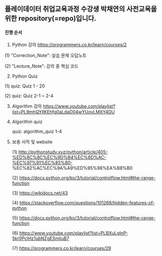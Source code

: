## 플레이데이터 취업교육과정 수강생 박채연의 사전교육을 위한 repository(=repo)입니다.
#### 진행 순서
1. Python 강의 
https://programmers.co.kr/learn/courses/2

  (1) "Correction_Note": 실습 문제 오답노트
 
  (2) "Lecture_Note": 강의 중 핵심 코드
 
 
2.  Python Quiz

   (1) quiz: Quiz 1 - 20
  
   (2) quiz: Quiz 2-1 ~ 2-4
  
3. Algorithm 강의
   https://www.youtube.com/playlist?list=PL9mhQYIlKEhfg0aLdaO04wYUovLMXY4DU


4. Algorithm quiz

   quiz: algorithm_quiz 1-4

5. 보충 서적 및 website


   (1) http://pythonstudy.xyz/python/article/405-%ED%8C%8C%EC%9D%B4%EC%8D%AC-%EC%97%91%EC%85%80-   %EC%82%AC%EC%9A%A9%ED%95%98%EA%B8%B0

   (2) https://docs.python.org/ko/3/tutorial/controlflow.html#the-range-function

   (3) https://wikidocs.net/43

   (4) https://stackoverflow.com/questions/101268/hidden-features-of-python

   (5) https://docs.python.org/ko/3/tutorial/controlflow.html#the-range-function

   (6) https://www.youtube.com/playlist?list=PLBXuLgInP-5kr0PclHz1ubNZgESmliuB7

   (7) https://programmers.co.kr/learn/courses/29

